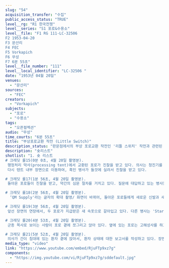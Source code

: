 ```yaml
---
slug: "54"
acquisition_transfer: "수집"
public_access_status: "TRUE"
level__rg: "R1 한국전쟁"
level__series: "S1 포로&수용소"
level__file: "F1 RG 111-LC-32506 
F2 1953-04-20
F3 문산리
F4 FEC
F5 Vorkapich
F6 무성
F7 6분 55초"
level__file_number: "111"
level__local_identifier: "LC-32506 "
date: "1953년 04월 20일"
venues: 
  - "문산리"
sources: 
  - "FEC"
creators: 
  - "Vorkapich"
subjects: 
  - "포로"
  - "수용소"
tags: 
  - "오픈컬렉션"
audio: "무성"
time_courts: "6분 55초"
title: "부상포로교환 작전 (Little Switch)"
description_status: "판문점에서의 부상 포로교환 작전인 '리틀 스위치' 작전과 관련된 모습을 담고 있는 여러 영상들 중 하나이다. 교환된 포로들에 대한 행정처리 절차를 자세하게 담고 있다."
description: "숏리스트"
shotlist: "1. 숏 리스트
# 크레딧 롤15(0분 0초, 4월 20일 촬영분).
 행정처리 막사(processing tent)에서 교환된 포로가 진찰을 받고 있다. 의사는 청진기를 포로의 등 부분에 대고 진찰을 하고 있다. 포로들이 앰뷸런스에서 나오는 장면이 이어진다. 들것에 시린 병사들이 실려나오고 있다.
 다시 텐트 내부 장면으로 이동하여, 흑인 병사가 들것에 실려서 진찰을 받고 있다.

# 크레딧 롤17(1분 56초, 4월 20일 촬영분).
 돌아온 포로들이 진찰을 받고, 약간의 심문 절차를 거치고 있다. 질문에 대답하고 있는 병사들의 모습이 보인다.

# 크레딧 롤18(2분 56초, 4월 20일 촬영분).
  ‘QM Supply'라는 글자의 확대 촬영/ 화면이 바뀌어, 돌아온 포로들에게 새로운 신발과 새 속옷이 지급되고 있고, 옷을 갈아입는 포로들의 모습도 포착되었다.

# 크레딧 롤19(3분 56초, 4월 20일 촬영분).
 앞선 장면의 연장에서, 두 포로가 지급받은 새 속옷으로 갈아입고 있다. 다른 병사는 'Stars & Stripes' 잡지를 읽고 있다. 신원은 알 수 없는 장교가 귀환 포로에게 이야기하고 있는 장면이 잡힌다.

# 크레딧 롤20(4분 53초, 4월 20일 촬영분).
 군종 목사로 보이는 사람이 포로 곁에 쪼그리고 앉아 있다. 옆에 있는 포로는 고해성사를 하고 있는 것으로 보인다. 장면이 바뀌어 포로가 컵에 담겨 있는 수프를 수저로 떠먹고 있다.

# 크레딧 롤21(5분 52초, 4월 20일 촬영분).
 의사가 간이 침대에 있는 환자 곁에 앉아서, 환자 상태에 대한 보고서를 작성하고 있다. 장면이 바뀌어, 헬기가 이륙하는 모습을 촬영한 것이 이어진다. 다시 장면이 바뀌어 컵과 음식물 통조림 등이 담겨 있는 박스의 모습도 등장한다."
media_type: "video"
link: "https://www.youtube.com/embed/RjuFTp9xz7g"
components: 
  - "https://img.youtube.com/vi/RjuFTp9xz7g/sddefault.jpg"
---
```


